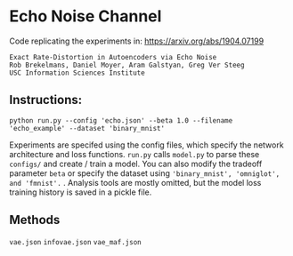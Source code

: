 # Echo Noise Channel

Code replicating the experiments in:  https://arxiv.org/abs/1904.07199
   
```
Exact Rate-Distortion in Autoencoders via Echo Noise 
Rob Brekelmans, Daniel Moyer, Aram Galstyan, Greg Ver Steeg
USC Information Sciences Institute
```


## Instructions:  
```
python run.py --config 'echo.json' --beta 1.0 --filename 'echo_example' --dataset 'binary_mnist'
```
Experiments are specifed using the config files, which specify the network architecture and loss functions.  ```run.py``` calls ```model.py``` to parse these ```configs/``` and create / train a model.  You can also modify the tradeoff parameter ```beta``` or specify the dataset using ```'binary_mnist', 'omniglot', and 'fmnist'.``` . Analysis tools are mostly omitted, but the model loss training history is saved in a pickle file.

## Methods
```vae.json```
```infovae.json```
```vae_maf.json```
